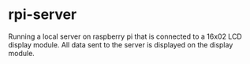 # rpi-server
Running a local server on raspberry pi that is connected to a 16x02 LCD display module. All data sent to the server is displayed on the display module.
